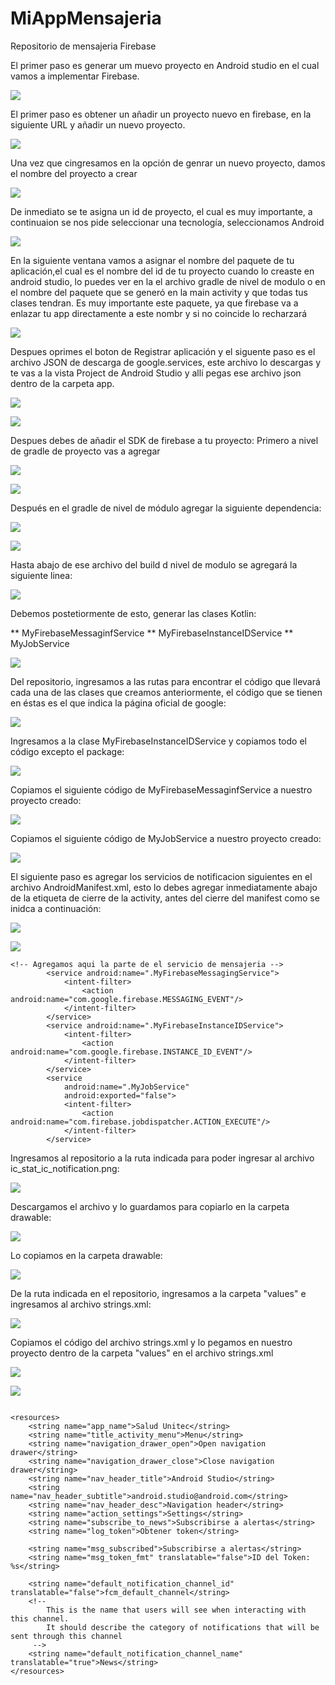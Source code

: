 # MiAppMensajeria
Repositorio de mensajeria Firebase

El primer paso es generar um muevo proyecto en Android studio en el cual vamos a implementar Firebase.

![](.README_images/26a0f75c.png)

El primer paso es obtener un añadir un proyecto nuevo en firebase, en la siguiente URL y añadir un nuevo proyecto.

![](.README_images/d0e2a780.png)

Una vez que cingresamos en la opción de genrar un nuevo proyecto, damos el nombre del proyecto a crear

![](.README_images/0b57599d.png)

De inmediato se te asigna un id de proyecto, el cual es muy importante, a continuaion se nos pide seleccionar una tecnología, seleccionamos Android

![](.README_images/bd7d0267.png)

En la siguiente ventana vamos a asignar el nombre del paquete de tu aplicación,el cual es el nombre del id de tu proyecto cuando lo creaste en android studio, lo puedes ver en la el archivo gradle de nivel de modulo o en el nombre del paquete que se generó en la main activity y que todas tus clases tendran. Es muy importante este paquete, ya que firebase va a enlazar tu app directamente a este nombr y si no coincide lo recharzará 

![](.README_images/63018a56.png)

Despues oprimes el boton de Registrar aplicación y el siguente paso es el archivo JSON de descarga de google.services, este archivo lo descargas y te vas a la vista Project de Android Studio y alli pegas ese archivo json dentro de la carpeta app.

![](.README_images/e110eebd.png)

![](.README_images/4d28272f.png)

Despues debes de añadir el SDK de firebase a tu proyecto: Primero a nivel de gradle de proyecto vas a agregar

![](.README_images/d74cd228.png)

![](.README_images/e35859d6.png)

Después en el gradle de nivel de módulo agregar la siguiente dependencia:

![](.README_images/0cb56e1a.png)

![](.README_images/48499191.png)

Hasta abajo de ese archivo del build d nivel de modulo se agregará la siguiente linea:

![](.README_images/c61da6a2.png)


Debemos postetiormente de esto, generar las clases Kotlin:

** MyFirebaseMessaginfService ** MyFirebaseInstanceIDService ** MyJobService 

![](.README_images/d1228289.png)


Del repositorio, ingresamos a las rutas para encontrar el código que llevará cada una de las clases que creamos anteriormente, el código que se tienen en éstas es el que indica la página oficial de google:

![](.README_images/48f83b6b.png)

Ingresamos a la clase MyFirebaseInstanceIDService y copiamos todo el código excepto el package:

![](.README_images/a09100e6.png)

Copiamos el siguiente código de MyFirebaseMessaginfService a nuestro proyecto creado:

![](.README_images/9ba7af9b.png)

Copiamos el siguiente código de MyJobService a nuestro proyecto creado:

![](.README_images/ec82d98e.png)

El siguiente paso es agregar los servicios de notificacion siguientes en el archivo AndroidManifest.xml, esto lo debes agregar inmediatamente abajo de la etiqueta de cierre de la activity, antes del cierre del manifest
como se inidca a continuación:

![](.README_images/3e2a1963.png)

![](.README_images/4831781d.png)

```
<!-- Agregamos aqui la parte de el servicio de mensajeria -->
        <service android:name=".MyFirebaseMessagingService">
            <intent-filter>
                <action android:name="com.google.firebase.MESSAGING_EVENT"/>
            </intent-filter>
        </service>
        <service android:name=".MyFirebaseInstanceIDService">
            <intent-filter>
                <action android:name="com.google.firebase.INSTANCE_ID_EVENT"/>
            </intent-filter>
        </service>
        <service
            android:name=".MyJobService"
            android:exported="false">
            <intent-filter>
                <action android:name="com.firebase.jobdispatcher.ACTION_EXECUTE"/>
            </intent-filter>
        </service>
```

Ingresamos al repositorio a la ruta indicada para poder ingresar al archivo ic_stat_ic_notification.png:

![](.README_images/720b8a1c.png)

Descargamos el archivo y lo guardamos para copiarlo en la carpeta drawable:

![](.README_images/325279d6.png)

Lo copiamos en la carpeta drawable:

![](.README_images/7273e227.png)

De la ruta indicada en el repositorio, ingresamos a la carpeta "values" e ingresamos al archivo strings.xml:

![](.README_images/dc182987.png)

Copiamos el código del archivo strings.xml y lo pegamos en nuestro proyecto dentro de la carpeta "values" en el archivo strings.xml

![](.README_images/f5ee98e3.png)

![](.README_images/19685aaf.png)

```

<resources>
    <string name="app_name">Salud Unitec</string>
    <string name="title_activity_menu">Menu</string>
    <string name="navigation_drawer_open">Open navigation drawer</string>
    <string name="navigation_drawer_close">Close navigation drawer</string>
    <string name="nav_header_title">Android Studio</string>
    <string name="nav_header_subtitle">android.studio@android.com</string>
    <string name="nav_header_desc">Navigation header</string>
    <string name="action_settings">Settings</string>
    <string name="subscribe_to_news">Subscribirse a alertas</string>
    <string name="log_token">Obtener token</string>

    <string name="msg_subscribed">Subscribirse a alertas</string>
    <string name="msg_token_fmt" translatable="false">ID del Token: %s</string>

    <string name="default_notification_channel_id" translatable="false">fcm_default_channel</string>
    <!--
        This is the name that users will see when interacting with this channel.
        It should describe the category of notifications that will be sent through this channel
     -->
    <string name="default_notification_channel_name" translatable="true">News</string>
</resources>

```








